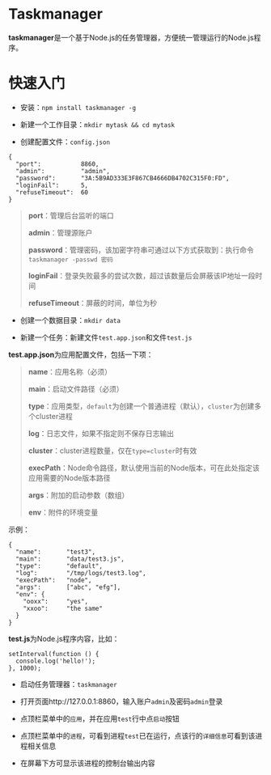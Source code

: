 Taskmanager
================

**taskmanager**是一个基于Node.js的任务管理器，方便统一管理运行的Node.js程序。


快速入门
================

* 安装：`npm install taskmanager -g`

* 新建一个工作目录：`mkdir mytask && cd mytask`

* 创建配置文件：`config.json`

```
{
  "port":           8860,
  "admin":          "admin",
  "password":       "3A:5B9AD333E3F867CB4666DB4702C315F0:FD",
  "loginFail":      5,
  "refuseTimeout":  60
}
```

> **port**：管理后台监听的端口
>
> **admin**：管理源账户
>
> **password**：管理密码，该加密字符串可通过以下方式获取到：执行命令`taskmanager -passwd 密码`
>
> **loginFail**：登录失败最多的尝试次数，超过该数量后会屏蔽该IP地址一段时间
>
> **refuseTimeout**：屏蔽的时间，单位为秒

* 创建一个数据目录：`mkdir data`

* 新建一个任务：新建文件`test.app.json`和文件`test.js`

**test.app.json**为应用配置文件，包括一下项：

> **name**：应用名称（必须）
>
> **main**：启动文件路径（必须）
>
> **type**：应用类型，`default`为创建一个普通进程（默认），`cluster`为创建多个cluster进程
>
> **log**：日志文件，如果不指定则不保存日志输出
>
> **cluster**：cluster进程数量，仅在`type=cluster`时有效
>
> **execPath**：Node命令路径，默认使用当前的Node版本，可在此处指定该应用需要的Node版本路径
>
> **args**：附加的启动参数（数组）
>
> **env**：附件的环境变量

示例：

```
{
  "name":       "test3",
  "main":       "data/test3.js",
  "type":       "default",
  "log":        "/tmp/logs/test3.log",
  "execPath":   "node",
  "args":       ["abc", "efg"],
  "env": {
    "ooxx":     "yes",
    "xxoo":     "the same"
  }
}
```

**test.js**为Node.js程序内容，比如：

```
setInterval(function () {
  console.log('hello!');
}, 1000);
```

* 启动任务管理器：`taskmanager`

* 打开页面http://127.0.0.1:8860，输入账户`admin`及密码`admin`登录

* 点顶栏菜单中的`应用`，并在应用`test`行中点`启动`按钮

* 点顶栏菜单中的`进程`，可看到进程`test`已在运行，点该行的`详细信息`可看到该进程相关信息

* 在屏幕下方可显示该进程的控制台输出内容
